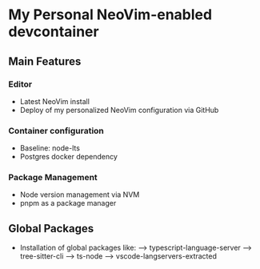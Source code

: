 # My Personal NeoVim-enabled devcontainer
## Main Features
### Editor
- Latest NeoVim install
- Deploy of my personalized NeoVim configuration via GitHub
### Container configuration
- Baseline: node-lts
- Postgres docker dependency
### Package Management
- Node version management via NVM
- pnpm as a package manager
## Global Packages
- Installation of global packages like:
--> typescript-language-server
--> tree-sitter-cli
--> ts-node
--> vscode-langservers-extracted
